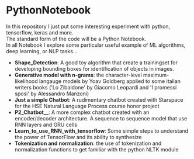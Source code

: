# PythonNotebook 
In this repository I just put some interesting experiment with python, tensorflow, keras and more. </br>
The standard form of the code will be a Python Notebook. </br>
In all Notebook I explore some particular useful example of ML algorithms, deep learning, or NLP tasks...
- <b>Shape_Detection</b>: A good toy algorithm that create a trainingset for developing bounding boxes for identification of objects in images. 
- <b>Generative model with n-grams</b>: the character-level maximum-likelihood langauge models by Yoav Goldberg applied to some italian writers books ('Lo Zibaldone' by Giacomo Leopardi and 'I promessi sposi' by Alessandro Manzoni)
- <b>Just a simple Chatbot</b>: A rudimentary chatbot created with Starspace for the HSE Natural Language Process course honor project
- <b>P2_Chatbot__</b>: A more complex chatbot created with an encoder/decoder architecture. A sequence to sequence model that use RNN layers and GRU cells 
- <b>Learn_to_use_RNN_with_tensorflow</b>: Some simple steps to understand the power of TensorFlow and its ability to synthesize
- <b>Tokenization and normalization</b>: the use of tokenization and normalization functions to get familiar with the python NLTK module
